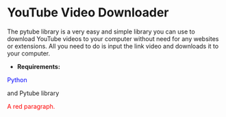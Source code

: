 # YouTube Video Downloader

The pytube library is a very easy and simple library you can use to download YouTube videos to your computer without need for any websites or extensions. All you need to do is input the link video and downloads it to your computer.

- <strong>Requirements:</strong>
<p style="color:blue;">Python</p> and Pytube library
<p style="color:red;">A red paragraph.</p>
